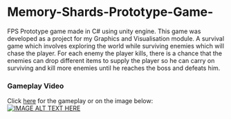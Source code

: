 # Memory-Shards-Prototype-Game-
FPS Prototype game made in C# using unity engine. This game was developed as a project for my Graphics and Visualisation module.
A survival game which involves exploring the world while surviving enemies which will chase the player. For each enemy the player kills, there is a chance that the enemies can drop different items to supply the player so he can carry on surviving and kill more enemies until he reaches the boss and defeats him. 

### Gameplay Video
Click [here](https://www.youtube.com/watch?v=8ssbSJigkZA&t) for the gameplay or on the image below:
[![IMAGE ALT TEXT HERE](https://i.imgur.com/EP12AfJ.jpg)](https://www.youtube.com/watch?v=8ssbSJigkZA&t)
